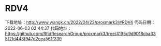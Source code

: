 # RDV4
下载地址：http://www.wangk.cn/2022/04/23/proxmark3/#RDV4
代码日期：2022-06-03 02:44:37
代码地址：https://github.com/RfidResearchGroup/proxmark3/tree/4195c9d9018cba335f2fd443f947d2eea561f339
